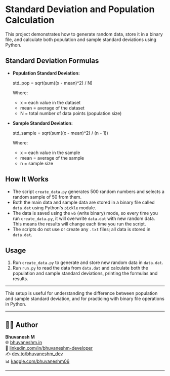 # Standard Deviation and Population Calculation

This project demonstrates how to generate random data, store it in a binary file, and calculate both population and sample standard deviations using Python.

## Standard Deviation Formulas

- **Population Standard Deviation:**
  
  std_pop = sqrt(sum((x - mean)^2) / N)
  
  Where:
  - x = each value in the dataset
  - mean = average of the dataset
  - N = total number of data points (population size)

- **Sample Standard Deviation:**
  
  std_sample = sqrt(sum((x - mean)^2) / (n - 1))
  
  Where:
  - x = each value in the sample
  - mean = average of the sample
  - n = sample size

## How It Works

- The script `create_data.py` generates 500 random numbers and selects a random sample of 50 from them.
- Both the main data and sample data are stored in a binary file called `data.dat` using Python's `pickle` module.
- The data is saved using the `wb` (write binary) mode, so every time you run `create_data.py`, it will overwrite `data.dat` with new random data. This means the results will change each time you run the script.
- The scripts do not use or create any `.txt` files; all data is stored in `data.dat`.

## Usage

1. Run `create_data.py` to generate and store new random data in `data.dat`.
2. Run `run.py` to read the data from `data.dat` and calculate both the population and sample standard deviations, printing the formulas and results.

---

This setup is useful for understanding the difference between population and sample standard deviation, and for practicing with binary file operations in Python.


---
## 🙋‍♂️ Author

**Bhuvanesh M**   
🌐 [bhuvaneshm.in](https://bhuvaneshm.in)   
🔗 [linkedin.com/in/bhuvaneshm-developer](https://www.linkedin.com/in/bhuvaneshm-developer)   
✍️ [dev.to/bhuvaneshm\_dev](https://dev.to/bhuvaneshm_dev)   
📊 [kaggle.com/bhuvaneshm06](https://www.kaggle.com/bhuvaneshm06)    

---
